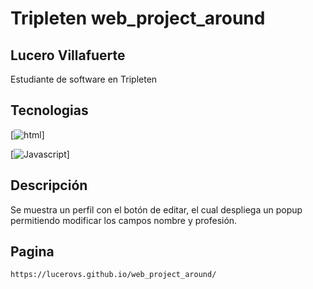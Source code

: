 # Tripleten web_project_around

## Lucero Villafuerte

Estudiante de software en Tripleten

## Tecnologias

[![html](https://developer.mozilla.org/es/docs/Web/HTML)]

[![Javascript](https://developer.mozilla.org/es/docs/Web/JavaScript)]

## Descripción

Se muestra un perfil con el botón de editar, el cual despliega un popup permitiendo modificar los campos nombre y profesión.

## Pagina

```bash
https://lucerovs.github.io/web_project_around/
```
